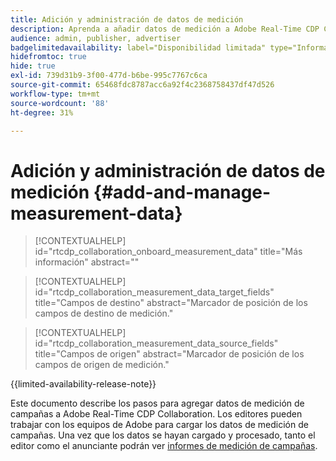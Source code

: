 ```yaml
---
title: Adición y administración de datos de medición
description: Aprenda a añadir datos de medición a Adobe Real-Time CDP Collaboration.
audience: admin, publisher, advertiser
badgelimitedavailability: label="Disponibilidad limitada" type="Informative" url="https://helpx.adobe.com/es/legal/product-descriptions/real-time-customer-data-platform-collaboration.html newtab=true"
hidefromtoc: true
hide: true
exl-id: 739d31b9-3f00-477d-b6be-995c7767c6ca
source-git-commit: 65468fdc8787acc6a92f4c2368758437df47d526
workflow-type: tm+mt
source-wordcount: '88'
ht-degree: 31%

---
```


# Adición y administración de datos de medición {#add-and-manage-measurement-data}

>[!CONTEXTUALHELP]
>id="rtcdp_collaboration_onboard_measurement_data"
>title="Más información"
>abstract=""

>[!CONTEXTUALHELP]
>id="rtcdp_collaboration_measurement_data_target_fields"
>title="Campos de destino"
>abstract="Marcador de posición de los campos de destino de medición."

>[!CONTEXTUALHELP]
>id="rtcdp_collaboration_measurement_data_source_fields"
>title="Campos de origen"
>abstract="Marcador de posición de los campos de origen de medición."

{{limited-availability-release-note}}

Este documento describe los pasos para agregar datos de medición de campañas a Adobe Real-Time CDP Collaboration. Los editores pueden trabajar con los equipos de Adobe para cargar los datos de medición de campañas. Una vez que los datos se hayan cargado y procesado, tanto el editor como el anunciante podrán ver [informes de medición de campañas](/help/guide/collaborate/measure.md).
